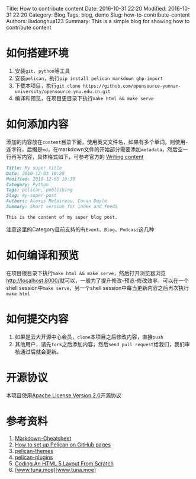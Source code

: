 Title: How to contribute content
Date: 2016-10-31 22:20
Modified: 2016-10-31 22:20
Category: Blog
Tags: blog, demo
Slug: how-to-contribute-content
Authors: liudonghua123
Summary: This is a simple blog for showing how to contribute content

# 如何搭建环境

1. 安装`git`、`python`等工具
2. 安装`pelican`，执行`pip install pelican markdown ghp-import`
3. 下载本项目，执行`git clone https://github.com/opensource-yunnan-university/opensource.ynu.edu.cn.git`
4. 编译和预览，在项目更目录下执行`make html && make serve`

# 如何添加内容

添加的内容放在`content`目录下面，使用英文文件名，如果有多个单词，则使用`-`连字符，后缀是`md`，在markdown文件的开始部分需要添加`metadata`，然后空一行再写内容，具体格式如下，可参考官方的 [Writing content][Writing content]

```markdown
Title: My super title
Date: 2010-12-03 10:20
Modified: 2010-12-05 19:30
Category: Python
Tags: pelican, publishing
Slug: my-super-post
Authors: Alexis Metaireau, Conan Doyle
Summary: Short version for index and feeds

This is the content of my super blog post.
```

注意这里的Category目前支持的有`Event`、`Blog`、`Podcast`这几种

# 如何编译和预览

在项目根目录下执行`make html && make serve`，然后打开浏览器浏览[http://localhost:8000/](http://localhost:8000/)就可以，一般为了提升修改-预览-修改效率，可以在一个shell session中`make serve`，另一个shell session中每当更新内容之后再次执行`make html`

# 如何提交内容

1.  如果是云大开源中心会员，`clone`本项目之后修改内容，直接`push`
2.  其他用户，请先`fork`之后添加内容，然后`send pull request`给我们，我们审核通过后就会更新。

# 开源协议

本项目使用[Apache License Version 2.0](http://www.apache.org/licenses/)开源协议

# 参考资料
1. [Markdown-Cheatsheet][Markdown-Cheatsheet]
2. [How to set up Pelican on GitHub pages][How to set up Pelican on GitHub pages]
3. [pelican-themes][pelican-themes]
4. [pelican-plugins][pelican-plugins]
5. [Coding An HTML 5 Layout From Scratch][Coding An HTML 5 Layout From Scratch]
6. [www.tuna.moe][www.tuna.moe]

[Writing content]: http://docs.getpelican.com/en/3.6.3/content.html
[Markdown-Cheatsheet]: https://github.com/adam-p/markdown-here/wiki/Markdown-Cheatsheet
[How to set up Pelican on GitHub pages]: http://railslide.io/pelican-github-pages.html
[pelican-themes]: https://github.com/getpelican/pelican-themes
[pelican-plugins]: [https://github.com/getpelican/pelican-plugins]
[www.tuna.moe]: [https://www.tuna.moe/]
[Coding An HTML 5 Layout From Scratch]: [https://www.smashingmagazine.com/2009/08/designing-a-html-5-layout-from-scratch/]